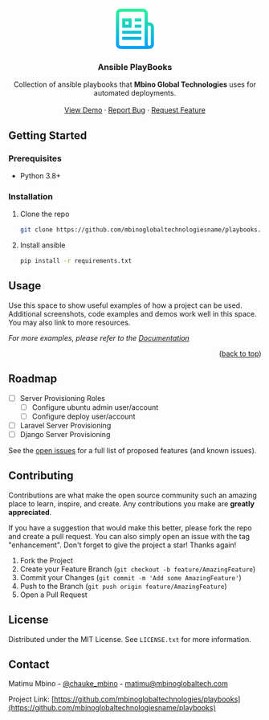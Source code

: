<div id="top"></div>

<!-- PROJECT LOGO -->
<br />
<div align="center">
  <a href="https://github.com/mbinoglobaltechnologiesname/playbooks">
    <img src="images/logo.png" alt="Logo" width="80" height="80">
  </a>

<h3 align="center">Ansible PlayBooks</h3>

  <p align="center">
    Collection of ansible playbooks that <b>Mbino Global Technologies</b> uses for automated deployments.
    <br />
    <br />
    <a href="https://github.com/mbinoglobaltechnologies/playbooks">View Demo</a>
    ·
    <a href="https://github.com/mbinoglobaltechnologies/playbooks/issues">Report Bug</a>
    ·
    <a href="https://github.com/mbinoglobaltechnologies/playbooks/issues">Request Feature</a>
  </p>
</div>


<!-- GETTING STARTED -->

## Getting Started

### Prerequisites

* Python 3.8+

### Installation

1. Clone the repo
   ```sh
   git clone https://github.com/mbinoglobaltechnologiesname/playbooks.git
   ```
2. Install ansible
   ```sh
   pip install -r requirements.txt
   ```

<!-- USAGE EXAMPLES -->

## Usage

Use this space to show useful examples of how a project can be used. Additional screenshots, code examples and demos
work well in this space. You may also link to more resources.

_For more examples, please refer to the [Documentation](https://example.com)_

<p align="right">(<a href="#top">back to top</a>)</p>



<!-- ROADMAP -->

## Roadmap

- [ ] Server Provisioning Roles
    - [ ] Configure ubuntu admin user/account
    - [ ] Configure deploy user/account
- [ ] Laravel Server Provisioning
- [ ] Django Server Provisioning

See the [open issues](https://github.com/mbinoglobaltechnologiesname/playbooks/issues) for a full list of proposed
features (and known issues).


<!-- CONTRIBUTING -->

## Contributing

Contributions are what make the open source community such an amazing place to learn, inspire, and create. Any
contributions you make are **greatly appreciated**.

If you have a suggestion that would make this better, please fork the repo and create a pull request. You can also
simply open an issue with the tag "enhancement".
Don't forget to give the project a star! Thanks again!

1. Fork the Project
2. Create your Feature Branch (`git checkout -b feature/AmazingFeature`)
3. Commit your Changes (`git commit -m 'Add some AmazingFeature'`)
4. Push to the Branch (`git push origin feature/AmazingFeature`)
5. Open a Pull Request

<!-- LICENSE -->

## License

Distributed under the MIT License. See `LICENSE.txt` for more information.

<!-- CONTACT -->

## Contact

Matimu Mbino - [@chauke_mbino](https://twitter.com/chauke_mbino) - matimu@mbinoglobaltech.com

Project
Link: [https://github.com/mbinoglobaltechnologies/playbooks](https://github.com/mbinoglobaltechnologiesname/playbooks)

<!-- MARKDOWN LINKS & IMAGES -->
<!-- https://www.markdownguide.org/basic-syntax/#reference-style-links -->

[contributors-shield]: https://img.shields.io/github/contributors/mbinoglobaltechnologiesname/playbooks.svg?style=for-the-badge

[contributors-url]: https://github.com/mbinoglobaltechnologiesname/playbooks/graphs/contributors

[forks-shield]: https://img.shields.io/github/forks/mbinoglobaltechnologiesname/playbooks.svg?style=for-the-badge

[forks-url]: https://github.com/mbinoglobaltechnologiesname/playbooks/network/members

[stars-shield]: https://img.shields.io/github/stars/mbinoglobaltechnologiesname/playbooks.svg?style=for-the-badge

[stars-url]: https://github.com/mbinoglobaltechnologiesname/playbooks/stargazers

[issues-shield]: https://img.shields.io/github/issues/mbinoglobaltechnologiesname/playbooks.svg?style=for-the-badge

[issues-url]: https://github.com/mbinoglobaltechnologiesname/playbooks/issues

[license-shield]: https://img.shields.io/github/license/mbinoglobaltechnologiesname/playbooks.svg?style=for-the-badge

[license-url]: https://github.com/mbinoglobaltechnologiesname/playbooks/blob/master/LICENSE.txt

[linkedin-shield]: https://img.shields.io/badge/-LinkedIn-black.svg?style=for-the-badge&logo=linkedin&colorB=555

[linkedin-url]: https://linkedin.com/in/matimumbino

[product-screenshot]: images/screenshot.png
